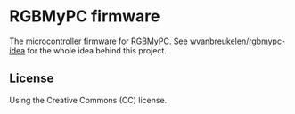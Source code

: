 # RGBMyPC firmware

The microcontroller firmware for RGBMyPC. See [wvanbreukelen/rgbmypc-idea](https://github.com/wvanbreukelen/rgbmypc-idea) for the whole idea behind this project.

## License

Using the Creative Commons (CC) license.

